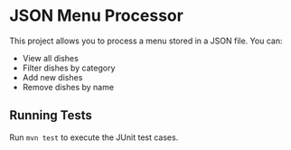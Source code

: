 # JSON Menu Processor
This project allows you to process a menu stored in a JSON file. You can:
- View all dishes
- Filter dishes by category
- Add new dishes
- Remove dishes by name

## Running Tests
Run `mvn test` to execute the JUnit test cases.
